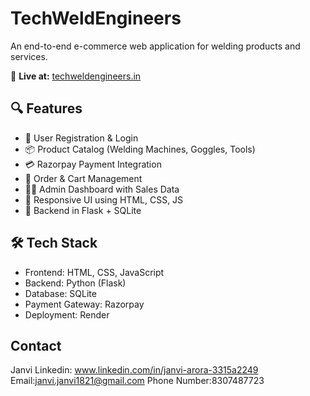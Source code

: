 # TechWeldEngineers

An end-to-end e-commerce web application for welding products and services.

🔗 **Live at:** [techweldengineers.in](https://techweldengineers.in)

## 🔍 Features

- 🛒 User Registration & Login
- 📦 Product Catalog (Welding Machines, Goggles, Tools)
- 💳 Razorpay Payment Integration
- 🧾 Order & Cart Management
- 🧑‍💼 Admin Dashboard with Sales Data
- 📱 Responsive UI using HTML, CSS, JS
- 🔐 Backend in Flask + SQLite

## 🛠️ Tech Stack

- Frontend: HTML, CSS, JavaScript
- Backend: Python (Flask)
- Database: SQLite
- Payment Gateway: Razorpay
- Deployment: Render

## Contact

Janvi
Linkedin: www.linkedin.com/in/janvi-arora-3315a2249
Email:janvi.janvi1821@gmail.com
Phone Number:8307487723
